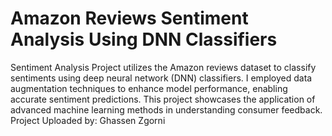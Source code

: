 # Amazon Reviews Sentiment Analysis Using DNN Classifiers

Sentiment Analysis Project utilizes the Amazon reviews dataset to classify sentiments using deep neural network (DNN) classifiers. I employed data augmentation techniques to enhance model performance, enabling accurate sentiment predictions. This project showcases the application of advanced machine learning methods in understanding consumer feedback.
Project Uploaded by:
Ghassen Zgorni

